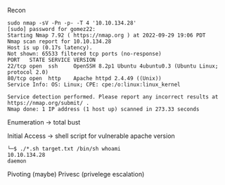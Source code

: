 Recon
```
sudo nmap -sV -Pn -p- -T 4 '10.10.134.28'
[sudo] password for gomez22: 
Starting Nmap 7.92 ( https://nmap.org ) at 2022-09-29 19:06 PDT
Nmap scan report for 10.10.134.28
Host is up (0.17s latency).
Not shown: 65533 filtered tcp ports (no-response)
PORT   STATE SERVICE VERSION
22/tcp open  ssh     OpenSSH 8.2p1 Ubuntu 4ubuntu0.3 (Ubuntu Linux; protocol 2.0)
80/tcp open  http    Apache httpd 2.4.49 ((Unix))
Service Info: OS: Linux; CPE: cpe:/o:linux:linux_kernel

Service detection performed. Please report any incorrect results at https://nmap.org/submit/ .
Nmap done: 1 IP address (1 host up) scanned in 273.33 seconds
```


Enumeration
-> total bust

Initial Access
-> shell script for vulnerable apache version
```
└─$ ./*.sh target.txt /bin/sh whoami
10.10.134.28
daemon
```

Pivoting (maybe)
Privesc (privelege escalation)
